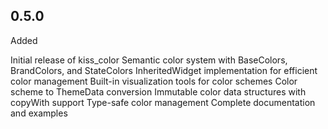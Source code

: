## 0.5.0

Added

Initial release of kiss_color
Semantic color system with BaseColors, BrandColors, and StateColors
InheritedWidget implementation for efficient color management
Built-in visualization tools for color schemes
Color scheme to ThemeData conversion
Immutable color data structures with copyWith support
Type-safe color management
Complete documentation and examples

